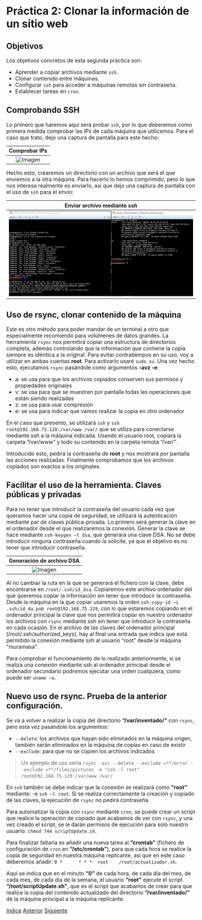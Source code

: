 # Práctica 2: Clonar la información de un sitio web

## Objetivos
Los objetivos concretos de esta segunda práctica son:
* Aprender a copiar archivos mediante `ssh`.
* Clonar contenido entre máquinas.
* Configurar `ssh` para acceder a máquinas remotas sin contraseña.
* Establecer tareas en `cron`.

## Comprobando SSH

Lo primero que haremos aquí será probar `ssh`, por lo que deberemos como primera medida comprobar las IPs de cada máquina que utilicemos. Para el caso que trato, dejo una captura de pantalla para este hecho:

| Comprobar IPs | 
| :-------------: |
| ![Imagen](https://github.com/JoseAdriGP/SWAP/blob/master/Practicas/P2/Images/Comprobaci%C3%B3nIPs.PNG) |

Hecho esto, crearemos un directorio con un archivo que será el que enviemos a la otra máquina. Para hacerlo lo hemos comprimido, pero lo que nos interesa realmente es enviarlo, así que dejo una captura de pantalla con el uso de `ssh` para el envío:

| Enviar archivo mediante ssh | 
| :-------------: |
| ![Imagen](https://github.com/JoseAdriGP/SWAP/blob/master/Practicas/P2/Images/envioArchivo-ssh.PNG) |

## Uso de rsync, clonar contenido de la máquina

Este es otro método para poder mandar de un terminal a otro que especialmente recomiendo para volúmenes de datos grandes.
La herramienta `rsync` nos permitirá copiar una estructura de directorios completa, además controlando que la información que contiene la copia siempre es idéntica a la original. Para evitar contratiempos en su uso, voy a utilizar en ambas cuentas **root**. Para activarlo usaré `sudo su`.
Una vez hecho esto, ejecutamos `rsync` pasándole como argumentos **-avz -e**:
+ a: se usa para que los archivos copiados conserven sus permisos y propiedades originales 
+ v: se usa para que se muestren por pantalla todas las operaciones que están siendo realizadas 
+ z: se usa para usar compresión 
+ e: se usa para indicar que vamos realizar la copia en otro ordenador 

En el caso que presento, se utilizará `ssh` y `ssh root@192.168.75.128:/var/www /var/` que se utiliza para conectarse mediante ssh a la máquina indicada. 
Usando el usuario root, copiará la carpeta “/var/www” y todo su contenido en la carpeta remota “/var/”.

Introducido esto, pedirá la contraseña de **root** y nos mostrará por pantalla las acciones realizadas. Finalmente comprobamos que los archivos copiados son exactos a los originales.

## Facilitar el uso de la herramienta. Claves públicas y privadas
Para no tener que introducir la contraseña del usuario cada vez que queramos hacer una copia de seguridad, se utilizará la autenticación mediante par de claves pública-privada. 
Lo primero será generar la clave en el ordenador desde el que realizaremos la conexión. Generar la clave se hace mediante `ssh-keygen –t dsa`, que generará una clave DSA. No se debe introducir ninguna contraseña cuando la solicite, ya que el objetivo es no tener que introducir contraseña.

| Generación de archivo DSA | 
| :-------------: |
| ![Imagen](https://github.com/JoseAdriGP/SWAP/blob/master/Practicas/P2/Images/generaci%C3%B3nDSA.PNG) |

Al no cambiar la ruta en la que se generará el fichero con la clave, debe encontrarse en `/root/.ssh/id_dsa`. 
Copiaremos este archivo ordenador del que queremos copiar la información sin tener que introducir la contraseña. 
Desde la máquina en la que copiar usaremos la orden `ssh-copy-id –i .ssh/id_da.pub root@192.168.75.129`, con lo que estaremos copiando en el ordenador principal la clave que nos permitirá copiar en nuestro ordenador los archivos con `rsync` mediante ssh sin tener que introducir la contraseña en cada ocasión. 
En el archivo de las claves del ordenador principal (/root/.ssh/authorized_keys), hay al final una entrada que indica que está permitido la conexión mediante ssh al usuario “root” desde la máquina "muramasa".

Para comprobar el funcionamiento de lo realizado anteriormente, si se realiza una conexión mediante ssh al ordenador principal desde el ordenador secundario podremos ejecutar una orden cualquiera, como puede ser `uname –a`.

## Nuevo uso de rsync. Prueba de la anterior configuración.

Se va a volver a realizar la copia del directorio **“/var/inventado/”** con `rsync`, pero esta vez pasándole los argumentos:
+ `--delete`: los archivos que hayan sido eliminados en la máquina origen, también serán eliminados en la máquina de copias en caso de existir
+ `--exclude`: para que no se copien los archivos indicados

> Un ejemplo de uso sería `rsync -avz --delete --exclude =**/error --exclude =**/files/pictures -e "ssh -l root" root@192.168.75.129:/var/www /var/`

En `ssh` también se debe indicar que la conexión se realizará como **“root”** mediante: -e `ssh –l root`. 
Si se realiza correctamente la creación y copiado de las claves, la ejecución de `rsync` no pedirá contraseña.

Para automatizar la copia con `rsync` mediante `cron`, se puede crear un script que realice la operación de copiado que acabamos de ver con `rsync`, y una vez creado el script, se le darán permisos de ejecución para solo nuestro usuario: `chmod 744 scriptUpdate.sh`. 

Para finalizar faltaría es añadir una nueva tarea al **“crontab”** (fichero de configuración de `cron` en **“/etc/crontab”**), para que cada hora se realice la copia de seguridad en nuestra máquina replicante, así que en este caso deberemos añadir: `0 *      * * *  root    /root/actualizador.sh`.

Aquí se indica que en el minuto **“0”** de cada hora, de cada día del mes, de cada mes, de cada día de la semana, el usuario **“root”** ejecute el script **“/root/scriptUpdate.sh”**, que es el script que acabamos de crear para que realice la copia del contenido actualizado del directorio **“/var/inventado/”** de la máquina principal a la máquina replicante.


[Indice](https://github.com/JoseAdriGP/SWAP-Practicas/blob/master/README.md) [Anterior](https://github.com/JoseAdriGP/SWAP/blob/master/Practicas/P1/README.md) [Siguiente](https://github.com/JoseAdriGP/SWAP/blob/master/Practicas/P3/README.md)
